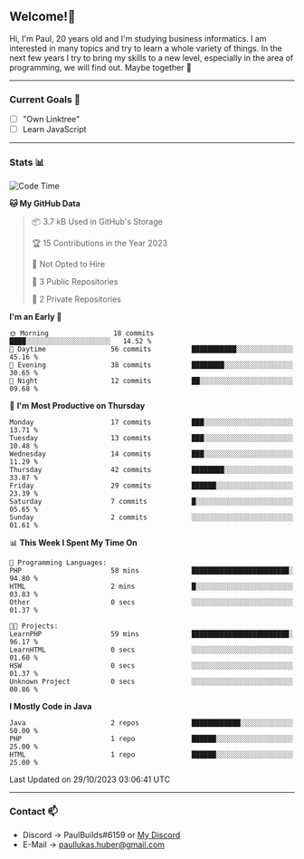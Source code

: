 ## Welcome!👋

Hi, I'm Paul, 20 years old and I'm studying business informatics. I am interested in many topics and try to learn a whole variety of things. In the next few years I try to bring my skills to a new level, especially in the area of programming, we will find out.
Maybe together 🤙

---
### Current Goals 🥅

- [ ] "Own Linktree"
- [ ] Learn JavaScript

---
### Stats 📊

<!--START_SECTION:waka-->
![Code Time](http://img.shields.io/badge/Code%20Time-71%20hrs%2036%20mins-blue)

**🐱 My GitHub Data** 

> 📦 3.7 kB Used in GitHub's Storage 
 > 
> 🏆 15 Contributions in the Year 2023
 > 
> 🚫 Not Opted to Hire
 > 
> 📜 3 Public Repositories 
 > 
> 🔑 2 Private Repositories 
 > 
**I'm an Early 🐤** 

```text
🌞 Morning                18 commits          ████░░░░░░░░░░░░░░░░░░░░░   14.52 % 
🌆 Daytime                56 commits          ███████████░░░░░░░░░░░░░░   45.16 % 
🌃 Evening                38 commits          ████████░░░░░░░░░░░░░░░░░   30.65 % 
🌙 Night                  12 commits          ██░░░░░░░░░░░░░░░░░░░░░░░   09.68 % 
```
📅 **I'm Most Productive on Thursday** 

```text
Monday                   17 commits          ███░░░░░░░░░░░░░░░░░░░░░░   13.71 % 
Tuesday                  13 commits          ███░░░░░░░░░░░░░░░░░░░░░░   10.48 % 
Wednesday                14 commits          ███░░░░░░░░░░░░░░░░░░░░░░   11.29 % 
Thursday                 42 commits          ████████░░░░░░░░░░░░░░░░░   33.87 % 
Friday                   29 commits          ██████░░░░░░░░░░░░░░░░░░░   23.39 % 
Saturday                 7 commits           █░░░░░░░░░░░░░░░░░░░░░░░░   05.65 % 
Sunday                   2 commits           ░░░░░░░░░░░░░░░░░░░░░░░░░   01.61 % 
```


📊 **This Week I Spent My Time On** 

```text
💬 Programming Languages: 
PHP                      58 mins             ████████████████████████░   94.80 % 
HTML                     2 mins              █░░░░░░░░░░░░░░░░░░░░░░░░   03.83 % 
Other                    0 secs              ░░░░░░░░░░░░░░░░░░░░░░░░░   01.37 % 

🐱‍💻 Projects: 
LearnPHP                 59 mins             ████████████████████████░   96.17 % 
LearnHTML                0 secs              ░░░░░░░░░░░░░░░░░░░░░░░░░   01.60 % 
HSW                      0 secs              ░░░░░░░░░░░░░░░░░░░░░░░░░   01.37 % 
Unknown Project          0 secs              ░░░░░░░░░░░░░░░░░░░░░░░░░   00.86 % 
```

**I Mostly Code in Java** 

```text
Java                     2 repos             ████████████░░░░░░░░░░░░░   50.00 % 
PHP                      1 repo              ██████░░░░░░░░░░░░░░░░░░░   25.00 % 
HTML                     1 repo              ██████░░░░░░░░░░░░░░░░░░░   25.00 % 
```




 Last Updated on 29/10/2023 03:06:41 UTC
<!--END_SECTION:waka-->

---
### Contact 📫

* Discord -> PaulBuilds#6159 or [My Discord](https://discord.gg/7kq6UnB)
* E-Mail -> paullukas.huber@gmail.com
